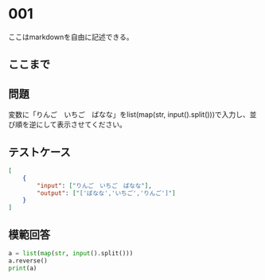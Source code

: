 # 001

ここはmarkdownを自由に記述できる。

ここまで
---
## 問題

変数に「りんご　いちご　ばなな」をlist(map(str, input().split()))で入力し、並び順を逆にして表示させてください。

## テストケース

```json
[
	{
		"input": ["りんご　いちご　ばなな"],
		"output": ["['ばなな','いちご','りんご']"]
  	}
]
```

## 模範回答
```python
a = list(map(str, input().split()))
a.reverse()
print(a)
```